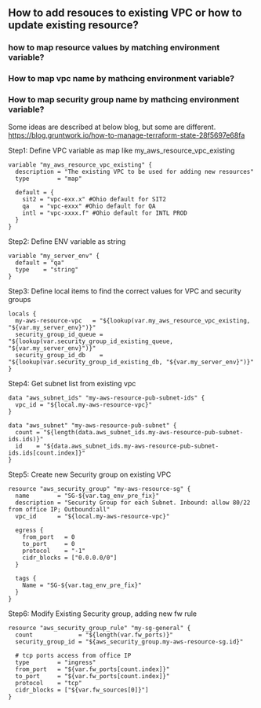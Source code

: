 ## How to add resouces to existing VPC or how to update existing resource?

### how to map resource values by matching environment variable?
### How to map vpc name by mathcing environment variable? 
### How to map security group name by mathcing environment variable? 

Some ideas are described at below blog, but some are different.
https://blog.gruntwork.io/how-to-manage-terraform-state-28f5697e68fa


Step1: Define VPC variable as map like my_aws_resource_vpc_existing
```
variable "my_aws_resource_vpc_existing" {
  description = "The existing VPC to be used for adding new resources"
  type        = "map"

  default = {
    sit2 = "vpc-exx.x" #Ohio default for SIT2
    qa   = "vpc-exxx" #Ohio default for QA
    intl = "vpc-xxxx.f" #Ohio default for INTL PROD
  }
}
```
Step2: Define ENV variable as string
```
variable "my_server_env" {
  default = "qa"
  type    = "string"
}
```
Step3: Define local items to find the correct values for VPC and security groups
```
locals {
  my-aws-resource-vpc   = "${lookup(var.my_aws_resource_vpc_existing, "${var.my_server_env}")}"
  security_group_id_queue = "${lookup(var.security_group_id_existing_queue, "${var.my_server_env}")}"
  security_group_id_db    = "${lookup(var.security_group_id_existing_db, "${var.my_server_env}")}"
}
```
Step4: Get subnet list from existing vpc
```
data "aws_subnet_ids" "my-aws-resource-pub-subnet-ids" {
  vpc_id = "${local.my-aws-resource-vpc}"
}

data "aws_subnet" "my-aws-resource-pub-subnet" {
  count = "${length(data.aws_subnet_ids.my-aws-resource-pub-subnet-ids.ids)}"
  id    = "${data.aws_subnet_ids.my-aws-resource-pub-subnet-ids.ids[count.index]}"
}
```
Step5: Create new Security group on existing VPC
```
resource "aws_security_group" "my-aws-resource-sg" {
  name        = "SG-${var.tag_env_pre_fix}"
  description = "Security Group for each Subnet. Inbound: allow 80/22 from office IP; Outbound:all"
  vpc_id      = "${local.my-aws-resource-vpc}"

  egress {
    from_port   = 0
    to_port     = 0
    protocol    = "-1"
    cidr_blocks = ["0.0.0.0/0"]
  }

  tags {
    Name = "SG-${var.tag_env_pre_fix}"
  }
}
```

Step6: Modify Existing Security group, adding new fw rule
```
resource "aws_security_group_rule" "my-sg-general" {
  count             = "${length(var.fw_ports)}"
  security_group_id = "${aws_security_group.my-aws-resource-sg.id}"

  # tcp ports access from office IP
  type        = "ingress"
  from_port   = "${var.fw_ports[count.index]}"
  to_port     = "${var.fw_ports[count.index]}"
  protocol    = "tcp"
  cidr_blocks = ["${var.fw_sources[0]}"]
}
```


